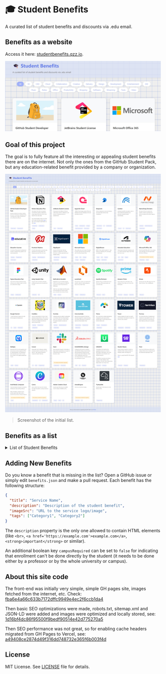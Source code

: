 # 🎓 Student Benefits

A curated list of student benefits and discounts via .edu email. 

## Benefits as a website
Access it here: [studentbenefits.qzz.io](https://studentbenefits.qzz.io).

![Student Benefits Screenshot](assets/preview.jpg)

## Goal of this project

The goal is to fully feature all the interesting or appealing student benefits there are on the internet. Not only the ones from the GitHub Student Pack, but any education-related benefit provided by a company or organization.

![Student Benefits Zoom Out Screenshot](assets/screenshot-full-page.png)

> Screenshot of the initial list.

## Benefits as a list

<details>
<summary>List of Student Benefits</summary>

- GitHub Student Developer Pack
  - GitHub Copilot Pro
  - JetBrains IDEs
  - AppWrite Pro
- Notion Education Plus
- Figma Pro
- AutoDesk Suite
- Cursor Pro
- GitHub Copilot Pro
- Office 365
- ... (pending)
</details>

## Adding New Benefits

Do you know a benefit that is missing in the list? Open a GitHub issue or simply edit `benefits.json` and make a pull request. Each benefit has the following structure:

```json
{
  "title": "Service Name",
  "description": "Description of the student benefit",
  "imageSrc": "URL to the service logo/image",
  "tags": ["Category1", "Category2"]
}
```

The `description` property is the only one allowed to contain HTML elements (like `<br>`, `<a href='https://example.com'>example.com</a>`, `<strong>important</strong>` or similar).

An additional boolean key `campusRequired` can be set to `false` for indicating that enrollment can't be done directly by the student (it needs to be done either by a professor or by the whole university or campus).

## About this site code
The front-end was initially very simple, simple GH pages site, images fetched from the internet, etc. Check: [fba6e4a66c633b7172dffc9949e4ec2f6ccb1da4](https://github.com/Mapaor/student-benefits/tree/fba6e4a66c633b7172dffc9949e4ec2f6ccb1da4)

Then basic SEO optimizations were made, robots.txt, sitemap.xml and JSON-LD were added and images were optimized and locally stored, see: [1d16bf4dc86f95500f9bedf90514e42d775270a5](https://github.com/Mapaor/student-benefits/tree/1d16bf4dc86f95500f9bedf90514e42d775270a5)

Then SEO performance was not great, so for enabling cache headers migrated from GH Pages to Vercel, see: [a49408ce2874d49f316dd748732e365f6b003f4d](https://github.com/Mapaor/student-benefits/tree/a49408ce2874d49f316dd748732e365f6b003f4d)

## License

MIT License. See [LICENSE](LICENSE) file for details.
